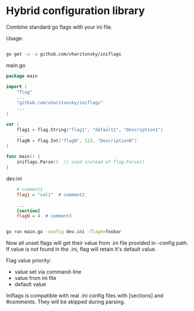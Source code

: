 Hybrid configuration library
============================

Combine standard go flags with your ini file.

Usage:

```bash

go get -u -a github.com/vharitonsky/iniflags
```

main.go
```go
package main

import (
	"flag"
	...
	"github.com/vharitonsky/iniflags"
	...
)

var (
	flag1 = flag.String("flag1", "default1", "Description1")
	...
	flagN = flag.Int("flagN", 123, "DescriptionN")
)

func main() {
	iniflags.Parse()  // used instead of flag.Parse()
}
```

dev.ini

```ini
    # comment1
    flag1 = "val1"  # comment2

    ...
    [section]
    flagN = 4  # comment3
```

```bash

go run main.go -config dev.ini -flagX=foobar

```

Now all unset flags will get their value from .ini file provided in -config path.
If value is not found in the .ini, flag will retain it's default value.

Flag value priority:
  - value set via command-line
  - value from ini file
  - default value

Iniflags is compatible with real .ini config files with [sections] and #comments. They will be skipped during parsing.
